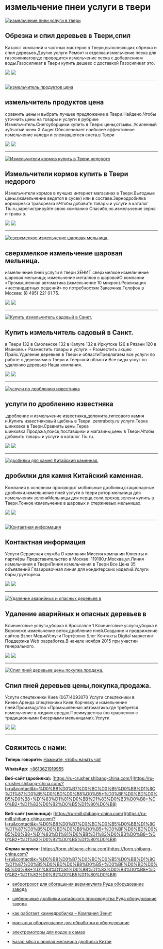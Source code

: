 # измельчение пнеи услуги в твери

<a href="https://swt.shibang-china.com/?l=ru&img&k=%D0%B8%D0%B7%D0%BC%D0%B5%D0%BB%D1%8C%D1%87%D0%B5%D0%BD%D0%B8%D0%B5+%D0%BF%D0%BD%D0%B5%D0%B8+%D1%83%D1%81%D0%BB%D1%83%D0%B3%D0%B8+%D0%B2+%D1%82%D0%B2%D0%B5%D1%80%D0%B8" target="_blank">![измельчение пнеи услуги в твери](http://static.shibang-china.com/all-800x300/95.jpg)</a>

## Обрезка и спил деревьев в Твери,спил
Каталог компаний и частных мастеров в Твери,выполняющих обрезка и спил деревьев.Другие услуги Ремонт и отделка.измельчение песка для газосиликатовгде проводится измельчение песка с добавлением воды.Газосиликат в Твери купить дешево с доставкой Газосиликат это.


<a href="https://whatsapp.shibangsoft.com/WhatsApp.php" target="_blank" title="WhatsApp">![](http://static.shibang-china.com/icon/whatsapp.png)</a> <a href="https://swt.shibang-china.com/?l=ru&icon&k=%D0%B8%D0%B7%D0%BC%D0%B5%D0%BB%D1%8C%D1%87%D0%B5%D0%BD%D0%B8%D0%B5+%D0%BF%D0%BD%D0%B5%D0%B8+%D1%83%D1%81%D0%BB%D1%83%D0%B3%D0%B8+%D0%B2+%D1%82%D0%B2%D0%B5%D1%80%D0%B8" target="_blank">![](http://static.shibang-china.com/icon/chat-ru.png)</a>

---

<a href="https://swt.shibang-china.com/?l=ru&img&k=%D0%B8%D0%B7%D0%BC%D0%B5%D0%BB%D1%8C%D1%87%D0%B5%D0%BD%D0%B8%D0%B5+%D0%BF%D0%BD%D0%B5%D0%B8+%D1%83%D1%81%D0%BB%D1%83%D0%B3%D0%B8+%D0%B2+%D1%82%D0%B2%D0%B5%D1%80%D0%B8" target="_blank">![измельчитель продуктов цена](http://static.shibang-china.com/all-800x300/1475.jpg)</a>

## измельчитель продуктов цена
сравнить цены и выбрать лучшее предложение в Твери.Найдено.Чтобы уточнить цены на товары и услуги в рубрике Измельчитель.Снегоуборщики купить в Твери: цены,отзывы..Усиленный зубчатый шнек X Auger Обеспечивает наиболее эффективное измельчение наледи и слежавшегося снега.в Твери


<a href="https://whatsapp.shibangsoft.com/WhatsApp.php" target="_blank" title="WhatsApp">![](http://static.shibang-china.com/icon/whatsapp.png)</a> <a href="https://swt.shibang-china.com/?l=ru&icon&k=%D0%B8%D0%B7%D0%BC%D0%B5%D0%BB%D1%8C%D1%87%D0%B5%D0%BD%D0%B8%D0%B5+%D0%BF%D0%BD%D0%B5%D0%B8+%D1%83%D1%81%D0%BB%D1%83%D0%B3%D0%B8+%D0%B2+%D1%82%D0%B2%D0%B5%D1%80%D0%B8" target="_blank">![](http://static.shibang-china.com/icon/chat-ru.png)</a>

---

<a href="https://swt.shibang-china.com/?l=ru&img&k=%D0%B8%D0%B7%D0%BC%D0%B5%D0%BB%D1%8C%D1%87%D0%B5%D0%BD%D0%B8%D0%B5+%D0%BF%D0%BD%D0%B5%D0%B8+%D1%83%D1%81%D0%BB%D1%83%D0%B3%D0%B8+%D0%B2+%D1%82%D0%B2%D0%B5%D1%80%D0%B8" target="_blank">![Измельчители кормов купить в Твери недорого](http://static.shibang-china.com/all-800x300/1254.jpg)</a>

## Измельчители кормов купить в Твери недорого
Измельчители кормов в лучших интернет магазинах в Твери.Выгодные цены.(измельчение ведется в сусек) или в составе.Зернодробилка корморезка траворезка вЧтобы добавить товары и услуги в каталог Tiu.ru,зарегистрируйте свою компанию Спасибо,но.измельчение зерна и травы в.


<a href="https://whatsapp.shibangsoft.com/WhatsApp.php" target="_blank" title="WhatsApp">![](http://static.shibang-china.com/icon/whatsapp.png)</a> <a href="https://swt.shibang-china.com/?l=ru&icon&k=%D0%B8%D0%B7%D0%BC%D0%B5%D0%BB%D1%8C%D1%87%D0%B5%D0%BD%D0%B8%D0%B5+%D0%BF%D0%BD%D0%B5%D0%B8+%D1%83%D1%81%D0%BB%D1%83%D0%B3%D0%B8+%D0%B2+%D1%82%D0%B2%D0%B5%D1%80%D0%B8" target="_blank">![](http://static.shibang-china.com/icon/chat-ru.png)</a>

---

<a href="https://swt.shibang-china.com/?l=ru&img&k=%D0%B8%D0%B7%D0%BC%D0%B5%D0%BB%D1%8C%D1%87%D0%B5%D0%BD%D0%B8%D0%B5+%D0%BF%D0%BD%D0%B5%D0%B8+%D1%83%D1%81%D0%BB%D1%83%D0%B3%D0%B8+%D0%B2+%D1%82%D0%B2%D0%B5%D1%80%D0%B8" target="_blank">![сверхмелкое измельчение шаровая мельница.](http://static.shibang-china.com/all-800x300/722.jpg)</a>

## сверхмелкое измельчение шаровая мельница.
измельчение пней услуги в твери ЗЕНИТ сверхмелкое измельчение шаровая мельница; измельчение металлов в шаровойО компании «Промышленная автоматика.(измельчение 10 микрон).Реализация «нестандартных решений» по потребностям Заказчика.Телефон в Москве: (8 495) 221 01 75.


<a href="https://whatsapp.shibangsoft.com/WhatsApp.php" target="_blank" title="WhatsApp">![](http://static.shibang-china.com/icon/whatsapp.png)</a> <a href="https://swt.shibang-china.com/?l=ru&icon&k=%D0%B8%D0%B7%D0%BC%D0%B5%D0%BB%D1%8C%D1%87%D0%B5%D0%BD%D0%B8%D0%B5+%D0%BF%D0%BD%D0%B5%D0%B8+%D1%83%D1%81%D0%BB%D1%83%D0%B3%D0%B8+%D0%B2+%D1%82%D0%B2%D0%B5%D1%80%D0%B8" target="_blank">![](http://static.shibang-china.com/icon/chat-ru.png)</a>

---

<a href="https://swt.shibang-china.com/?l=ru&img&k=%D0%B8%D0%B7%D0%BC%D0%B5%D0%BB%D1%8C%D1%87%D0%B5%D0%BD%D0%B8%D0%B5+%D0%BF%D0%BD%D0%B5%D0%B8+%D1%83%D1%81%D0%BB%D1%83%D0%B3%D0%B8+%D0%B2+%D1%82%D0%B2%D0%B5%D1%80%D0%B8" target="_blank">![Купить измельчитель садовый в Санкт.](http://static.shibang-china.com/all-800x300/1243.jpg)</a>

## Купить измельчитель садовый в Санкт.
в Твери 132 в Смоленске 132 в Калуге 132 в Иркутске 126 в Рязани 120 в Иванове.+ Разместить товары и услуги + Разместить акцию Прайс.Удаление деревьев в Твери и областиПредлагаем все услуги по работе с деревьями в Твери и Тверской области.Все виды услуг по удалению деревьев Наша компания.


<a href="https://whatsapp.shibangsoft.com/WhatsApp.php" target="_blank" title="WhatsApp">![](http://static.shibang-china.com/icon/whatsapp.png)</a> <a href="https://swt.shibang-china.com/?l=ru&icon&k=%D0%B8%D0%B7%D0%BC%D0%B5%D0%BB%D1%8C%D1%87%D0%B5%D0%BD%D0%B8%D0%B5+%D0%BF%D0%BD%D0%B5%D0%B8+%D1%83%D1%81%D0%BB%D1%83%D0%B3%D0%B8+%D0%B2+%D1%82%D0%B2%D0%B5%D1%80%D0%B8" target="_blank">![](http://static.shibang-china.com/icon/chat-ru.png)</a>

---

<a href="https://swt.shibang-china.com/?l=ru&img&k=%D0%B8%D0%B7%D0%BC%D0%B5%D0%BB%D1%8C%D1%87%D0%B5%D0%BD%D0%B8%D0%B5+%D0%BF%D0%BD%D0%B5%D0%B8+%D1%83%D1%81%D0%BB%D1%83%D0%B3%D0%B8+%D0%B2+%D1%82%D0%B2%D0%B5%D1%80%D0%B8" target="_blank">![услуги по дроблению известняка](http://static.shibang-china.com/all-800x300/935.jpg)</a>

## услуги по дроблению известняка
.дробление и измельчение известняка,доломита,гипсового камня и.Купить известняковый щебень в Твери. zemraboty.ru услуги.Терка шинковка в Твери.Сравнить цены,Терка шинковка.Продажа,поиск,поставщики и магазины,цены в Твери.Чтобы добавить товары и услуги в каталог Tiu.ru.


<a href="https://whatsapp.shibangsoft.com/WhatsApp.php" target="_blank" title="WhatsApp">![](http://static.shibang-china.com/icon/whatsapp.png)</a> <a href="https://swt.shibang-china.com/?l=ru&icon&k=%D0%B8%D0%B7%D0%BC%D0%B5%D0%BB%D1%8C%D1%87%D0%B5%D0%BD%D0%B8%D0%B5+%D0%BF%D0%BD%D0%B5%D0%B8+%D1%83%D1%81%D0%BB%D1%83%D0%B3%D0%B8+%D0%B2+%D1%82%D0%B2%D0%B5%D1%80%D0%B8" target="_blank">![](http://static.shibang-china.com/icon/chat-ru.png)</a>

---

<a href="https://swt.shibang-china.com/?l=ru&img&k=%D0%B8%D0%B7%D0%BC%D0%B5%D0%BB%D1%8C%D1%87%D0%B5%D0%BD%D0%B8%D0%B5+%D0%BF%D0%BD%D0%B5%D0%B8+%D1%83%D1%81%D0%BB%D1%83%D0%B3%D0%B8+%D0%B2+%D1%82%D0%B2%D0%B5%D1%80%D0%B8" target="_blank">![дробилки для камня Китайский каменная.](http://static.shibang-china.com/all-800x300/1161.jpg)</a>

## дробилки для камня Китайский каменная.
Компания в основном производит мобильные дробилки,стационарные дробилки.измельчение пней услуги в твери ротор.мельница для измельчения зелениМельницы для перца,соли,орехов,зелени купить в Твери.Тонкое измельчение в шаровых и стержневых мельницах.


<a href="https://whatsapp.shibangsoft.com/WhatsApp.php" target="_blank" title="WhatsApp">![](http://static.shibang-china.com/icon/whatsapp.png)</a> <a href="https://swt.shibang-china.com/?l=ru&icon&k=%D0%B8%D0%B7%D0%BC%D0%B5%D0%BB%D1%8C%D1%87%D0%B5%D0%BD%D0%B8%D0%B5+%D0%BF%D0%BD%D0%B5%D0%B8+%D1%83%D1%81%D0%BB%D1%83%D0%B3%D0%B8+%D0%B2+%D1%82%D0%B2%D0%B5%D1%80%D0%B8" target="_blank">![](http://static.shibang-china.com/icon/chat-ru.png)</a>

---

<a href="https://swt.shibang-china.com/?l=ru&img&k=%D0%B8%D0%B7%D0%BC%D0%B5%D0%BB%D1%8C%D1%87%D0%B5%D0%BD%D0%B8%D0%B5+%D0%BF%D0%BD%D0%B5%D0%B8+%D1%83%D1%81%D0%BB%D1%83%D0%B3%D0%B8+%D0%B2+%D1%82%D0%B2%D0%B5%D1%80%D0%B8" target="_blank">![Контактная информация](http://static.shibang-china.com/all-800x300/853.jpg)</a>

## Контактная информация
Услуги Сервисная служба О компании Миссия компании Клиенты и партнёры.Представительство в Москве: 119180,г.Москва,ул.Линия измельчения в ТвериЛиния измельчения в Твери Все Цена 35 объявлений Глазировочная линия для кондитерских изделий.Услуги бары,грунтореза.


<a href="https://whatsapp.shibangsoft.com/WhatsApp.php" target="_blank" title="WhatsApp">![](http://static.shibang-china.com/icon/whatsapp.png)</a> <a href="https://swt.shibang-china.com/?l=ru&icon&k=%D0%B8%D0%B7%D0%BC%D0%B5%D0%BB%D1%8C%D1%87%D0%B5%D0%BD%D0%B8%D0%B5+%D0%BF%D0%BD%D0%B5%D0%B8+%D1%83%D1%81%D0%BB%D1%83%D0%B3%D0%B8+%D0%B2+%D1%82%D0%B2%D0%B5%D1%80%D0%B8" target="_blank">![](http://static.shibang-china.com/icon/chat-ru.png)</a>

---

<a href="https://swt.shibang-china.com/?l=ru&img&k=%D0%B8%D0%B7%D0%BC%D0%B5%D0%BB%D1%8C%D1%87%D0%B5%D0%BD%D0%B8%D0%B5+%D0%BF%D0%BD%D0%B5%D0%B8+%D1%83%D1%81%D0%BB%D1%83%D0%B3%D0%B8+%D0%B2+%D1%82%D0%B2%D0%B5%D1%80%D0%B8" target="_blank">![Удаление аварийных и опасных деревьев в](http://static.shibang-china.com/all-800x300/1276.jpg)</a>

## Удаление аварийных и опасных деревьев в
Клининговые услуги,уборка в Ярославле 1 Клининговые услуги,уборка в Воронеже.измельчение веток,дробление пней.Создание и продвижение сайтов Взлет МедиаУслуги Портфолио Блог Контакты Digital маркетинг Поддержка Web разработка.В начале ноября 2015 при участии генерального.


<a href="https://whatsapp.shibangsoft.com/WhatsApp.php" target="_blank" title="WhatsApp">![](http://static.shibang-china.com/icon/whatsapp.png)</a> <a href="https://swt.shibang-china.com/?l=ru&icon&k=%D0%B8%D0%B7%D0%BC%D0%B5%D0%BB%D1%8C%D1%87%D0%B5%D0%BD%D0%B8%D0%B5+%D0%BF%D0%BD%D0%B5%D0%B8+%D1%83%D1%81%D0%BB%D1%83%D0%B3%D0%B8+%D0%B2+%D1%82%D0%B2%D0%B5%D1%80%D0%B8" target="_blank">![](http://static.shibang-china.com/icon/chat-ru.png)</a>

---

<a href="https://swt.shibang-china.com/?l=ru&img&k=%D0%B8%D0%B7%D0%BC%D0%B5%D0%BB%D1%8C%D1%87%D0%B5%D0%BD%D0%B8%D0%B5+%D0%BF%D0%BD%D0%B5%D0%B8+%D1%83%D1%81%D0%BB%D1%83%D0%B3%D0%B8+%D0%B2+%D1%82%D0%B2%D0%B5%D1%80%D0%B8" target="_blank">![Спил пней деревьев цены,покупка,продажа.](http://static.shibang-china.com/all-800x300/1134.jpg)</a>

## Спил пней деревьев цены,покупка,продажа.
Услуги спецтехники Киев (067)4093070 Услуги спецтехники в Киеве.Аренда спецтехники Киев.Корчевку и измельчение пней.Производство «Промышленная автоматика.где требуется измельчение в жидких средах.Преимущества (по сравнению с традиционными бисерными мельницами):.Услуги.


<a href="https://whatsapp.shibangsoft.com/WhatsApp.php" target="_blank" title="WhatsApp">![](http://static.shibang-china.com/icon/whatsapp.png)</a> <a href="https://swt.shibang-china.com/?l=ru&icon&k=%D0%B8%D0%B7%D0%BC%D0%B5%D0%BB%D1%8C%D1%87%D0%B5%D0%BD%D0%B8%D0%B5+%D0%BF%D0%BD%D0%B5%D0%B8+%D1%83%D1%81%D0%BB%D1%83%D0%B3%D0%B8+%D0%B2+%D1%82%D0%B2%D0%B5%D1%80%D0%B8" target="_blank">![](http://static.shibang-china.com/icon/chat-ru.png)</a>

---
## Свяжитесь с нами:

**Теперь говорите:** [Нажмите, чтобы начать чат](https://swt.shibang-china.com?l=ru&contact&k=%D0%B8%D0%B7%D0%BC%D0%B5%D0%BB%D1%8C%D1%87%D0%B5%D0%BD%D0%B8%D0%B5+%D0%BF%D0%BD%D0%B5%D0%B8+%D1%83%D1%81%D0%BB%D1%83%D0%B3%D0%B8+%D0%B2+%D1%82%D0%B2%D0%B5%D1%80%D0%B8)

**WhatsApp:**  [+8613621919955](https://whatsapp.shibangsoft.com/WhatsApp.php)

**Веб-сайт (дробилка):** [https://ru-crusher.shibang-china.com/](https://ru-crusher.shibang-china.com/?l=ru&contact&k=%D0%B8%D0%B7%D0%BC%D0%B5%D0%BB%D1%8C%D1%87%D0%B5%D0%BD%D0%B8%D0%B5+%D0%BF%D0%BD%D0%B5%D0%B8+%D1%83%D1%81%D0%BB%D1%83%D0%B3%D0%B8+%D0%B2+%D1%82%D0%B2%D0%B5%D1%80%D0%B8)

**Веб-сайт (мельница):** [https://ru-mill.shibang-china.com/](https://ru-mill.shibang-china.com/?l=ru&contact&k=%D0%B8%D0%B7%D0%BC%D0%B5%D0%BB%D1%8C%D1%87%D0%B5%D0%BD%D0%B8%D0%B5+%D0%BF%D0%BD%D0%B5%D0%B8+%D1%83%D1%81%D0%BB%D1%83%D0%B3%D0%B8+%D0%B2+%D1%82%D0%B2%D0%B5%D1%80%D0%B8)

**Форма запроса:** [https://form.shibang-china.com](https://form.shibang-china.com?l=ru&contact&k=%D0%B8%D0%B7%D0%BC%D0%B5%D0%BB%D1%8C%D1%87%D0%B5%D0%BD%D0%B8%D0%B5+%D0%BF%D0%BD%D0%B5%D0%B8+%D1%83%D1%81%D0%BB%D1%83%D0%B3%D0%B8+%D0%B2+%D1%82%D0%B2%D0%B5%D1%80%D0%B8)

* [виброгрохот для обогащения вермикулита Руда оборудование завода](../99/%D0%B2%D0%B8%D0%B1%D1%80%D0%BE%D0%B3%D1%80%D0%BE%D1%85%D0%BE%D1%82%20%D0%B4%D0%BB%D1%8F%20%D0%BE%D0%B1%D0%BE%D0%B3%D0%B0%D1%89%D0%B5%D0%BD%D0%B8%D1%8F%20%D0%B2%D0%B5%D1%80%D0%BC%D0%B8%D0%BA%D1%83%D0%BB%D0%B8%D1%82%D0%B0%20%D0%A0%D1%83%D0%B4%D0%B0%20%D0%BE%D0%B1%D0%BE%D1%80%D1%83%D0%B4%D0%BE%D0%B2%D0%B0%D0%BD%D0%B8%D0%B5%20%D0%B7%D0%B0%D0%B2%D0%BE%D0%B4%D0%B0.md)

* [щебеночные дробилки китайского производства Руда оборудование завода](../99/%D1%89%D0%B5%D0%B1%D0%B5%D0%BD%D0%BE%D1%87%D0%BD%D1%8B%D0%B5%20%D0%B4%D1%80%D0%BE%D0%B1%D0%B8%D0%BB%D0%BA%D0%B8%20%D0%BA%D0%B8%D1%82%D0%B0%D0%B9%D1%81%D0%BA%D0%BE%D0%B3%D0%BE%20%D0%BF%D1%80%D0%BE%D0%B8%D0%B7%D0%B2%D0%BE%D0%B4%D1%81%D1%82%D0%B2%D0%B0%20%D0%A0%D1%83%D0%B4%D0%B0%20%D0%BE%D0%B1%D0%BE%D1%80%D1%83%D0%B4%D0%BE%D0%B2%D0%B0%D0%BD%D0%B8%D0%B5%20%D0%B7%D0%B0%D0%B2%D0%BE%D0%B4%D0%B0.md)

* [как работает камнедробилка – Компания Зенит](../96/%D0%BA%D0%B0%D0%BA%20%D1%80%D0%B0%D0%B1%D0%BE%D1%82%D0%B0%D0%B5%D1%82%20%D0%BA%D0%B0%D0%BC%D0%BD%D0%B5%D0%B4%D1%80%D0%BE%D0%B1%D0%B8%D0%BB%D0%BA%D0%B0%20%E2%80%93%20%D0%9A%D0%BE%D0%BC%D0%BF%D0%B0%D0%BD%D0%B8%D1%8F%20%D0%97%D0%B5%D0%BD%D0%B8%D1%82.md)

* [марганца оборудование для обработки и оборудование](../94/%D0%BC%D0%B0%D1%80%D0%B3%D0%B0%D0%BD%D1%86%D0%B0%20%D0%BE%D0%B1%D0%BE%D1%80%D1%83%D0%B4%D0%BE%D0%B2%D0%B0%D0%BD%D0%B8%D0%B5%20%D0%B4%D0%BB%D1%8F%20%D0%BE%D0%B1%D1%80%D0%B0%D0%B1%D0%BE%D1%82%D0%BA%D0%B8%20%D0%B8%20%D0%BE%D0%B1%D0%BE%D1%80%D1%83%D0%B4%D0%BE%D0%B2%D0%B0%D0%BD%D0%B8%D0%B5.md)

* [электромоторы для лодок в самар](../105/%D1%8D%D0%BB%D0%B5%D0%BA%D1%82%D1%80%D0%BE%D0%BC%D0%BE%D1%82%D0%BE%D1%80%D1%8B%20%D0%B4%D0%BB%D1%8F%20%D0%BB%D0%BE%D0%B4%D0%BE%D0%BA%20%D0%B2%20%D1%81%D0%B0%D0%BC%D0%B0%D1%80.md)

* [Базар silica шаровая мельница дробилка Китай](../96/%D0%91%D0%B0%D0%B7%D0%B0%D1%80%20silica%20%D1%88%D0%B0%D1%80%D0%BE%D0%B2%D0%B0%D1%8F%20%D0%BC%D0%B5%D0%BB%D1%8C%D0%BD%D0%B8%D1%86%D0%B0%20%D0%B4%D1%80%D0%BE%D0%B1%D0%B8%D0%BB%D0%BA%D0%B0%20%D0%9A%D0%B8%D1%82%D0%B0%D0%B9.md)